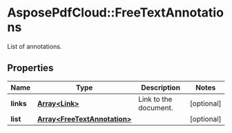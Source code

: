 ﻿# AsposePdfCloud::FreeTextAnnotations
List of annotations.

## Properties
Name | Type | Description | Notes
------------ | ------------- | ------------- | -------------
**links** | [**Array&lt;Link&gt;**](Link.md) | Link to the document. | [optional] 
**list** | [**Array&lt;FreeTextAnnotation&gt;**](FreeTextAnnotation.md) |  | [optional] 


